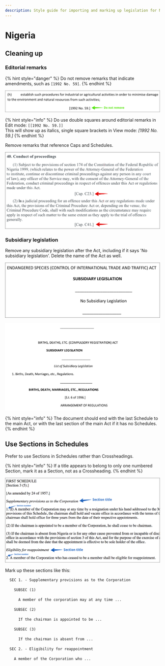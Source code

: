 ```yaml
---
description: Style guide for importing and marking up legislation for Nigeria.
---
```


# Nigeria

## Cleaning up

### Editorial remarks

{% hint style="danger" %}
Do not remove remarks that indicate amendments, such as `[1992 No. 59]`.
{% endhint %}

![](../.gitbook/assets/remark-act.png)

{% hint style="info" %}
Do use double squares around editorial remarks in Edit mode: `[[1992 No. 59.]]`\
This will show up as italics, single square brackets in View mode: _\[1992 No. 59.]_
{% endhint %}

Remove remarks that reference Caps and Schedules.

![](../.gitbook/assets/remarks-cap.png)

### Subsidiary legislation

Remove any subsidiary legislation after the Act, including if it says 'No subsidiary legislation'. Delete the name of the Act as well.&#x20;

![](../.gitbook/assets/subleg.png)



![](<../.gitbook/assets/image (173).png>)

{% hint style="info" %}
The document should end with the last Schedule to the main Act, or with the last section of the main Act if it has no Schedules.
{% endhint %}

## Use Sections in Schedules

Prefer to use Sections in Schedules rather than Crossheadings.

{% hint style="info" %}
If a title appears to belong to only one numbered Section, mark it as a Section, not as a Crossheading.
{% endhint %}

![](<../.gitbook/assets/schedule-section-titles (1).png>)

Mark up these sections like this:

```
  SEC 1. - Supplementary provisions as to the Corporation

    SUBSEC (1)

      A member of the corporation may at any time ...

    SUBSEC (2)

      If the chairman is appointed to be ...

    SUBSEC (3)

      If the chairman is absent from ...

  SEC 2. - Eligibility for reappointment

    A member of the Corporation who ...
```
